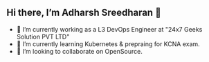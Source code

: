 ## Hi there, I’m Adharsh Sreedharan 👋

- 🔭 I’m currently working as a L3 DevOps Engineer at "24x7 Geeks Solution PVT LTD"
- 🌱 I’m currently learning Kubernetes & prepraing for KCNA exam.
- 👯 I’m looking to collaborate on OpenSource.

